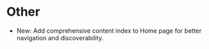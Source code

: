 # Other

* New: Add comprehensive content index to Home page for better navigation and discoverability.